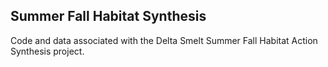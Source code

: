 ## Summer Fall Habitat Synthesis
Code and data associated with the Delta Smelt Summer Fall Habitat Action Synthesis project.
